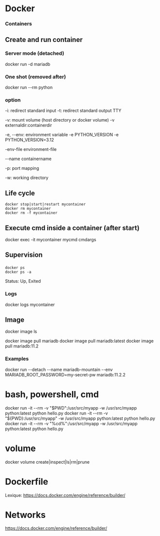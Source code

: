 # Docker

### Containers
## Create and run container
### Server mode (detached)
docker run -d mariadb
### One shot (removed after)
docker run --rm python
### option
-i: redirect standard input
-t: redirect standard output TTY

-v: mount volume (host directory or docker volume)
-v externaldir:containerdir

-e, --env: environment variable
-e PYTHON_VERSION
-e PYTHON_VERSION=3.12

-env-file environment-file

--name containername

-p: port mapping

-w: working directory

## Life cycle
```
docker stop|start|restart mycontainer
docker rm mycontainer
docker rm -f mycontainer
```

## Execute cmd inside a container (after start)
docker exec -it mycontainer mycmd cmdargs

## Supervision
### 
```
docker ps
docker ps -a
```

Status: Up, Exited

### Logs
docker logs mycontainer

## Image
docker image ls

docker image pull mariadb
docker image pull mariadb:latest
docker image pull mariadb:11.2


### Examples
docker run --detach --name mariadb-mountain --env MARIADB_ROOT_PASSWORD=my-secret-pw  mariadb:11.2.2

# bash, powershell, cmd
docker run -it --rm -v "$PWD":/usr/src/myapp -w /usr/src/myapp python:latest python hello.py
docker run -it --rm -v "${PWD}:/usr/src/myapp" -w /usr/src/myapp python:latest python hello.py
docker run -it --rm -v "%cd%":/usr/src/myapp -w /usr/src/myapp python:latest python hello.py

# volume
docker volume create|inspect|ls|rm|prune

# Dockerfile
Lexique: https://docs.docker.com/engine/reference/builder/

# Networks
https://docs.docker.com/engine/reference/builder/


